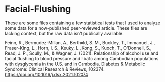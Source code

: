 # Facial-Flushing

These are some files containing a few statistical tests that I used to analyze some data for a now-published peer-reviewed article. These files are lacking context, but the raw data isn't publically available. 

Feinn, R., Bermudez-Millan, A., Berthold, S. M., Buckley, T., Immanuel, J., Fraser-King, L., Horn, I. S., Keuky, L., Kong, S., Kuoch, T.,
O'Donnell, S., Read, J. P., Scully, M., & Wagner, J. (2021). Relationship of alcohol use and facial flushing to blood pressure and hba1c among
Cambodian populations with dysglycemia in the U.S. and in Cambodia. Diabetes & Metabolic Syndrome: Clinical Research & Reviews, 102374.
https://doi.org/10.1016/j.dsx.2021.102374
